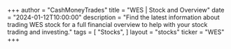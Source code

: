 +++
author = "CashMoneyTrades"
title = "WES | Stock and Overview"
date = "2024-01-12T10:00:00"
description = "Find the latest information about trading WES stock for a full financial overview to help with your stock trading and investing."
tags = [
"Stocks",
]
layout = "stocks"
ticker = "WES"
+++
        


    
        